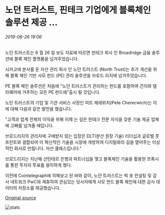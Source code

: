 # 노던 트러스트, 핀테크 기업에게 블록체인 솔루션 제공 ...

###### 2019-06-26 19:06

노던 트러스트는 6 월 26 일 보도 자료에 따르면 핀테크 회사 인 Broadridge 금융 솔루션에 블록 체인 플랫폼을 넘겨주었습니다.

시카고에 본사를 둔 자산 관리 회사 인 노던 트러스트 (North Trust)는 추가 개선을 위해 블록 체인 기반 사모 펀드 (PE) 관리 솔루션을 브로드 리지에 넘겨주었습니다.

PE 블록 체인 솔루션은 처음에 "노던 트러스트가 관리하는 펀드를 포함하여 건지와 델라웨어에 거주하는 모든 PE 펀드에"출시 될 것입니다.

노던 트러스트의 기업 및 기관 서비스 사장인 피트 체레위치(Pete Cherecwich)는 이 에 대해 다음과 같은 발언을 했습니다.

"고객과 업계 전체의 이익을 위해 이제 는 깊은 핀테크 전문 지식을 갖춘 기술 제공 업체에 고삐를 넘겨줄 때입니다.

브로드리지의 관리자에 구애받지 않는 입장은 DLT(분산 원장 기술) 리더십과 글로벌 풋프린트와 결합되어 이 혁신적인 기술을 시장에 개방하여 디지털화의 길을 열어주는 이상적인 회사로 만듭니다. 자산 클래스입니다."

브로드리지는 지난해 산탄데르 은행과 파트너십을 맺고 블록체인 기술을 활용한 프록시를 통한 투자자 투표를 용이하게 했다.

이전에 Cointelegraph에 의해보고 된 바와 같이, 노던 트러스트는 빅 포 컨설팅 및 감사 네트워크 PwC와 제휴하여 관심있는 당사자에게 사모 펀드 블록 체인에 대한 감사 데이터의 저장소를 제공했습니다.

[Original source](https://cointelegraph.com/news/northern-trust-hands-off-blockchain-solution-to-fintech-firm)

![stats](https://c.statcounter.com/11760860/0/a89fa40b/1/ "stats")